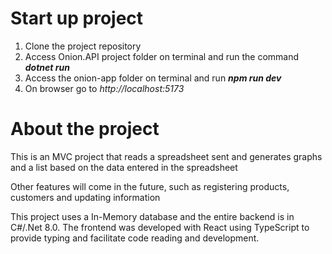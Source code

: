 # Start up project
   1. Clone the project repository
   2. Access Onion.API project folder on terminal and run the command **_dotnet run_**
   3. Access the onion-app folder on terminal and run **_npm run dev_**
   4. On browser go to _http://localhost:5173_

# About the project

  This is an MVC project that reads a spreadsheet sent and generates graphs and a list based on the data entered in the spreadsheet

  Other features will come in the future, such as registering products, customers and updating information

  This project uses a In-Memory database and the entire backend is in C#/.Net 8.0.
  The frontend was developed with React using TypeScript to provide typing and facilitate code reading and development.
